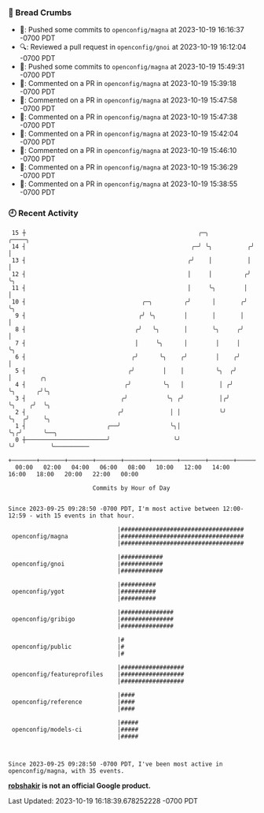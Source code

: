 ### 🍞 Bread Crumbs

 * 🚢: Pushed some commits to `openconfig/magna` at 2023-10-19 16:16:37 -0700 PDT
 * 🔍: Reviewed a pull request in  `openconfig/gnoi` at 2023-10-19 16:12:04 -0700 PDT
 * 🚢: Pushed some commits to `openconfig/magna` at 2023-10-19 15:49:31 -0700 PDT
 * 💬: Commented on a PR in  `openconfig/magna` at 2023-10-19 15:39:18 -0700 PDT
 * 💬: Commented on a PR in  `openconfig/magna` at 2023-10-19 15:47:58 -0700 PDT
 * 💬: Commented on a PR in  `openconfig/magna` at 2023-10-19 15:47:38 -0700 PDT
 * 💬: Commented on a PR in  `openconfig/magna` at 2023-10-19 15:42:04 -0700 PDT
 * 💬: Commented on a PR in  `openconfig/magna` at 2023-10-19 15:46:10 -0700 PDT
 * 💬: Commented on a PR in  `openconfig/magna` at 2023-10-19 15:36:29 -0700 PDT
 * 💬: Commented on a PR in  `openconfig/magna` at 2023-10-19 15:38:55 -0700 PDT

### 🕘 Recent Activity
```
 15 ┼                                                 ╭─╮            ╭────╮
 14 ┤                                               ╭─╯ ╰╮          ╭╯    │
 13 ┤                                              ╭╯    │          │     │
 12 ┤                                              │     │         ╭╯     ╰╮
 11 ┤                                              │     ╰╮        │       │
 10 ┤                                 ╭─╮         ╭╯      │       ╭╯       ╰╮
  9 ┤                                ╭╯ ╰╮        │       │       │         │
  8 ┤                               ╭╯   ╰╮       │       ╰╮     ╭╯         │
  7 ┤                               │     ╰╮      │        │     │          ╰╮
  6 ┤                              ╭╯      ╰╮    ╭╯        │    ╭╯           │
  5 ┤                             ╭╯        │    │         ╰╮  ╭╯            │        ╭╮
  4 ┤                            ╭╯         ╰╮   │          │ ╭╯             ╰╮      ╭╯╰╮
  3 ┤                           ╭╯           ╰╮ ╭╯          │╭╯               ╰╮    ╭╯  ╰╮
  2 ┤                          ╭╯             │ │           ╰╯                 ╰╮  ╭╯    ╰╮
  1 ┤                       ╭──╯              ╰╮│                               ╰╮╭╯      ╰──╮
  0 ┼───────────────────────╯                  ╰╯                                ╰╯          ╰──────────
    +───────+───────+───────+───────+───────+───────+───────+───────+───────+───────+───────+───────+────
  00:00   02:00   04:00   06:00   08:00   10:00   12:00   14:00   16:00   18:00   20:00   22:00   00:00   

						Commits by Hour of Day


Since 2023-09-25 09:28:50 -0700 PDT, I'm most active between 12:00-12:59 - with 15 events in that hour.

```



```
                               |###################################
 openconfig/magna              |###################################
                               |###################################

                               |############
 openconfig/gnoi               |############
                               |############

                               |##########
 openconfig/ygot               |##########
                               |##########

                               |###############
 openconfig/gribigo            |###############
                               |###############

                               |#
 openconfig/public             |#
                               |#

                               |##################
 openconfig/featureprofiles    |##################
                               |##################

                               |####
 openconfig/reference          |####
                               |####

                               |#####
 openconfig/models-ci          |#####
                               |#####



Since 2023-09-25 09:28:50 -0700 PDT, I've been most active in openconfig/magna, with 35 events.

```
**[robshakir](mailto:robjs@google.com) is not an official Google product.**  


Last Updated: 2023-10-19 16:18:39.678252228 -0700 PDT
